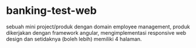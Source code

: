 # banking-test-web
sebuah mini project/produk dengan domain employee management, produk dikerjakan dengan framework angular, mengimplementasi responsive web design dan setidaknya (boleh lebih) memiliki 4 halaman.
